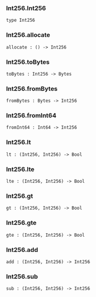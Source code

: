 ### Int256.**Int256**

```grain
type Int256
```

### Int256.**allocate**

```grain
allocate : () -> Int256
```

### Int256.**toBytes**

```grain
toBytes : Int256 -> Bytes
```

### Int256.**fromBytes**

```grain
fromBytes : Bytes -> Int256
```

### Int256.**fromInt64**

```grain
fromInt64 : Int64 -> Int256
```

### Int256.**lt**

```grain
lt : (Int256, Int256) -> Bool
```

### Int256.**lte**

```grain
lte : (Int256, Int256) -> Bool
```

### Int256.**gt**

```grain
gt : (Int256, Int256) -> Bool
```

### Int256.**gte**

```grain
gte : (Int256, Int256) -> Bool
```

### Int256.**add**

```grain
add : (Int256, Int256) -> Int256
```

### Int256.**sub**

```grain
sub : (Int256, Int256) -> Int256
```

